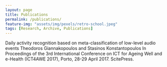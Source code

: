 ```yaml
---
layout: page
title: Publications
permalink: /publications/
feature-img: "assets/img/pexels/retro-school.jpeg"
tags: [Research, Archive, Publications]
---
```


Daily activity recognition based on meta-classification of low-level audio events
Theodoros Giannakopoulos and Stasinos Konstantopoulos
In Proceedings of the 3rd International Conference on ICT for Ageing Well and e-Health (ICT4AWE 2017), Porto, 28-29 April 2017. ScitePress.